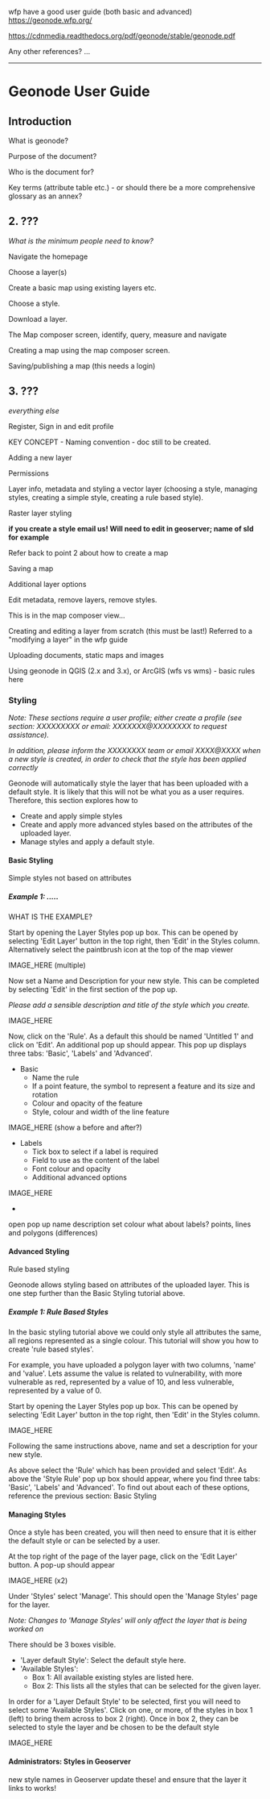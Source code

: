 
wfp have a good user guide (both basic and advanced)
https://geonode.wfp.org/

https://cdnmedia.readthedocs.org/pdf/geonode/stable/geonode.pdf

Any other references?
...

---

# Geonode User Guide

## Introduction

What is geonode?

Purpose of the document?

Who is the document for?

Key terms (attribute table etc.) - or should there be a more comprehensive glossary as an annex?

## 2. ???

_What is the minimum people need to know?_

Navigate the homepage

Choose a layer(s)

Create a basic map using existing layers etc.

Choose a style.

Download a layer.

The Map composer screen, identify, query, measure and navigate

Creating a map using the map composer screen.

Saving/publishing a map (this needs a login)

## 3. ???

_everything else_

Register, Sign in and edit profile

KEY CONCEPT - Naming convention - doc still to be created.

Adding a new layer

Permissions

Layer info, metadata and styling a vector layer (choosing a style, managing styles, creating a simple style, creating a rule based
style).

Raster layer styling

__if you create a style email us! Will need to edit in geoserver; name of sld for example__



Refer back to point 2 about how to create a map



Saving a map



Additional layer options

Edit metadata, remove layers, remove styles.


This is in the map composer view...

Creating and editing a layer from scratch (this must be last!) Referred to a "modifying a layer" in the wfp guide


Uploading documents, static maps and images

Using geonode in QGIS (2.x and 3.x), or ArcGIS (wfs vs wms) - basic rules here

### Styling

_Note: These sections require a user profile; either create a profile (see section: XXXXXXXXX or email: XXXXXXX@XXXXXXXX to request assistance)._

_In addition, please inform the XXXXXXXX team or email XXXX@XXXX when a new style is created, in order to check that the style has been applied correctly_

Geonode will automatically style the layer that has been uploaded with a default style. It is likely that this will not be what you as a user requires. Therefore, this section explores how to

- Create and apply simple styles
- Create and apply more advanced styles based on the attributes of the uploaded layer.
- Manage styles and apply a default style.

#### Basic Styling

Simple styles not based on attributes

##### Example 1: .....
WHAT IS THE EXAMPLE?

Start by opening the Layer Styles pop up box. This can be opened by selecting 'Edit Layer' button in the top right, then 'Edit' in the Styles column. Alternatively select the paintbrush icon at the top of the map viewer

IMAGE_HERE (multiple)

Now set a Name and Description for your new style. This can be completed by selecting 'Edit' in the first section of the pop up.

_Please add a sensible description and title of the style which you create._

IMAGE_HERE

Now, click on the 'Rule'. As a default this should be named 'Untitled 1' and click on 'Edit'. An additional pop up should appear. This pop up displays three tabs: 'Basic', 'Labels' and 'Advanced'.

- Basic
  - Name the rule
  - If a point feature, the symbol to represent a feature and its size and rotation
  - Colour and opacity of the feature
  - Style, colour and width of the line feature

IMAGE_HERE (show a before and after?)

- Labels
  - Tick box to select if a label is required
  - Field to use as the content of the label
  - Font colour and opacity
  - Additional advanced options

IMAGE_HERE

- 




open pop up
name
description
set colour
what about labels?
points, lines and polygons (differences)


#### Advanced Styling

Rule based styling

Geonode allows styling based on attributes of the uploaded layer. This is one step further than the Basic Styling tutorial above.

##### Example 1: Rule Based Styles
In the basic styling tutorial above we could only style all attributes the same, all regions represented as a single colour. This tutorial will show you how to create 'rule based styles'.

For example, you have uploaded a polygon layer with two columns, 'name' and 'value'. Lets assume the value is related to vulnerability, with more vulnerable as red, represented by a value of 10, and less vulnerable, represented by a value of 0.

Start by opening the Layer Styles pop up box. This can be opened by selecting 'Edit Layer' button in the top right, then 'Edit' in the Styles column.

IMAGE_HERE

Following the same instructions above, name and set a description for your new style.

As above select the 'Rule' which has been provided and select 'Edit'. As above the 'Style Rule' pop up box should appear,  where you find three tabs: 'Basic', 'Labels' and 'Advanced'. To find out about each of these options, reference the previous section: Basic Styling  














#### Managing Styles

Once a style has been created, you will then need to ensure that it is either the default style or can be selected by a user.

At the top right of the page of the layer page, click on the 'Edit Layer' button. A pop-up should appear

IMAGE_HERE (x2)

Under 'Styles' select 'Manage'. This should open the 'Manage Styles' page for the layer.

_Note: Changes to 'Manage Styles' will only affect the layer that is being worked on_

There should be 3 boxes visible.

- 'Layer default Style': Select the default style here.
- 'Available Styles':
  - Box 1: All available existing styles are listed here.
  - Box 2: This lists all the styles that can be selected for the given layer.

In order for a 'Layer Default Style' to be selected, first you will need to select some 'Available Styles'. Click on one, or more, of the styles in box 1 (left) to bring them across to box 2 (right). Once in box 2, they can be selected to style the layer and be chosen to be the default style

IMAGE_HERE

#### Administrators: Styles in Geoserver

new style names in Geoserver
update these! and ensure that the layer it links to works!
